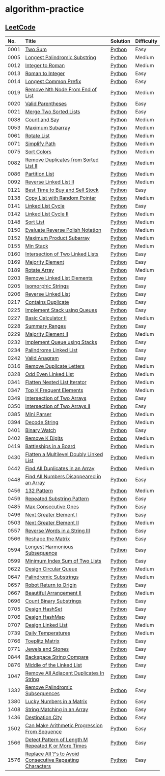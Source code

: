 # algorithm-practice

## [LeetCode](https://leetcode.com/)

| No.  | Title                                                                                                                         | Solution                                                                                                                   | Difficulty |
| :--- | :---------------------------------------------------------------------------------------------------------------------------- | :------------------------------------------------------------------------------------------------------------------------- | :--------- |
| 0001 | [Two Sum](https://leetcode.com/problems/two-sum/)                                                                             | [Python](./leetcode/python/0001-Two-Sum/TwoSum.py)                                                                         | Easy       |
| 0005 | [Longest Palindromic Substring](https://leetcode.com/problems/longest-palindromic-substring/)                                 | [Python](./leetcode/python/0005-Longest-Palindromic-Substring/LongestPalindromicSubstring.py)                              | Medium     |
| 0012 | [Integer to Roman](https://leetcode.com/problems/integer-to-roman/)                                                           | [Python](./leetcode/python/0012-Integer-to-Roman/IntegertoRoman.py)                                                        | Medium     |
| 0013 | [Roman to Integer](https://leetcode.com/problems/roman-to-integer/)                                                           | [Python](./leetcode/python/0013-Roman-to-Integer/RomantoInteger.py)                                                        | Easy       |
| 0014 | [Longest Common Prefix](https://leetcode.com/problems/longest-common-prefix/)                                                 | [Python](./leetcode/python/0014-Longest-Common-Prefix/LongestCommonPrefix.py)                                              | Easy       |
| 0019 | [Remove Nth Node From End of List](https://leetcode.com/problems/remove-nth-node-from-end-of-list/)                           | [Python](./leetcode/python/0019-Remove-Nth-Node-From-End-of-List/RemoveNthNodeFromEndofList.py)                            | Medium     |
| 0020 | [Valid Parentheses](https://leetcode.com/problems/valid-parentheses/)                                                         | [Python](./leetcode/python/0020-Valid-Parentheses/ValidParentheses.py)                                                     | Easy       |
| 0021 | [Merge Two Sorted Lists](https://leetcode.com/problems/merge-two-sorted-lists/)                                               | [Python](./leetcode/python/0021-Merge-Two-Sorted-Lists/MergeTwoSortedLists.py)                                             | Easy       |
| 0038 | [Count and Say](https://leetcode.com/problems/count-and-say/)                                                                 | [Python](./leetcode/python/0038-Count-and-Say/CountandSay.py)                                                              | Medium     |
| 0053 | [Maximum Subarray](https://leetcode.com/problems/maximum-subarray/)                                                           | [Python](./leetcode/python/0053-Maximum-Subarray/ＭaximumSubarray.py)                                                      | Medium     |
| 0061 | [Rotate List](https://leetcode.com/problems/rotate-list/)                                                                     | [Python](./leetcode/python/0061-Rotate-List/RotateList.py)                                                                 | Medium     |
| 0071 | [Simplify Path](https://leetcode.com/problems/simplify-path/)                                                                 | [Python](./leetcode/python/0071-Simplify-Path/SimplifyPath.py)                                                             | Medium     |
| 0075 | [Sort Colors](https://leetcode.com/problems/sort-colors/)                                                                     | [Python](./leetcode/python/0075-Sort-Colors/SortColors.py)                                                                 | Medium     |
| 0082 | [Remove Duplicates from Sorted List II](https://leetcode.com/problems/remove-duplicates-from-sorted-list-ii/)                 | [Python](./leetcode/python/0082-Remove-Duplicates-from-Sorted-List-II/RemoveDuplicatesfromSortedListII.py)                 | Medium     |
| 0086 | [Partition List](https://leetcode.com/problems/partition-list/)                                                               | [Python](./leetcode/python/0086-Partition-List/PartitionList.py)                                                           | Medium     |
| 0092 | [Reverse Linked List II](https://leetcode.com/problems/reverse-linked-list-ii/)                                               | [Python](./leetcode/python/0092–Reverse–Linked-List-II/ReverseLinkedListII.py)                                             | Medium     |
| 0121 | [Best Time to Buy and Sell Stock](https://leetcode.com/problems/best-time-to-buy-and-sell-stock/)                             | [Python](./leetcode/python/0121-Best-Time-to-Buy-and-Sell-Stock/BestTimetoBuyandSellStock.py)                              | Easy       |
| 0138 | [Copy List with Random Pointer](https://leetcode.com/problems/copy-list-with-random-pointer/)                                 | [Python](./leetcode/python/0138-Copy-List-with-Random-Pointer/CopyListwithRandomPointer.py)                                | Medium     |
| 0141 | [Linked List Cycle](https://leetcode.com/problems/linked-list-cycle/)                                                         | [Python](./leetcode/python/0141–Linked-List-Cycle/LinkedListCycle.py)                                                      | Easy       |
| 0142 | [Linked List Cycle II](https://leetcode.com/problems/linked-list-cycle-ii/)                                                   | [Python](./leetcode/python/0142–Linked-List-Cycle-II/LinkedListCycleII.py)                                                 | Medium     |
| 0148 | [Sort List](https://leetcode.com/problems/sort-list/)                                                                         | [Python](./leetcode/python/0148-Sort-List/SortList.py)                                                                     | Medium     |
| 0150 | [Evaluate Reverse Polish Notation](https://leetcode.com/problems/evaluate-reverse-polish-notation/)                           | [Python](./leetcode/python/0150-Evaluate-Reverse-Polish-Notation/EvaluateReversePolishNotation.py)                         | Medium     |
| 0152 | [Maximum Product Subarray](https://leetcode.com/problems/maximum-product-subarray/)                                           | [Python](./leetcode/python/0152-Maximum-Product-Subarray/MaximumProductSubarray.py)                                        | Medium     |
| 0155 | [Min Stack](https://leetcode.com/problems/min-stack/)                                                                         | [Python](./leetcode/python/0155-Min-Stack/MinStack.py)                                                                     | Medium     |
| 0160 | [Intersection of Two Linked Lists](https://leetcode.com/problems/intersection-of-two-linked-lists/)                           | [Python](./leetcode/python/0160-Intersection-of-Two-Linked-Lists/IntersectionofTwoLinkedLists.py)                          | Easy       |
| 0169 | [Majority Element](https://leetcode.com/problems/majority-element/)                                                           | [Python](./leetcode/python/0169-Majority-Element/MajorityElement.py)                                                       | Easy       |
| 0189 | [Rotate Array](https://leetcode.com/problems/rotate-array/)                                                                   | [Python](./leetcode/python/0189-Rotate-Array/RotateArray.py)                                                               | Medium     |
| 0203 | [Remove Linked List Elements](https://leetcode.com/problems/remove-linked-list-elements/)                                     | [Python](./leetcode/python/0203-Remove-Linked-List-Elements/RemoveLinkedListElements.py)                                   | Easy       |
| 0205 | [Isomorphic Strings](https://leetcode.com/problems/isomorphic-strings/)                                                       | [Python](./leetcode/python/0205-Isomorphic-Strings/IsomorphicStrings.py)                                                   | Easy       |
| 0206 | [Reverse Linked List](https://leetcode.com/problems/reverse-linked-list/)                                                     | [Python](./leetcode/python/0206-Reverse-Linked-List/ReverseLinkedList.py)                                                  | Easy       |
| 0217 | [Contains Duplicate](https://leetcode.com/problems/contains-duplicate/)                                                       | [Python](./leetcode/python/0217-Contains-Duplicate/ContainsDuplicate.py)                                                   | Easy       |
| 0225 | [Implement Stack using Queues](https://leetcode.com/problems/implement-stack-using-queues/)                                   | [Python](./leetcode/python/0225-Implement-Stack-using-Queues/ImplementStackusingQueues.py)                                 | Easy       |
| 0227 | [Basic Calculator II](https://leetcode.com/problems/basic-calculator-ii/)                                                     | [Python](./leetcode/python/0227-Basic-Calculator-II/BasicCalculatorII.py)                                                  | Medium     |
| 0228 | [Summary Ranges](https://leetcode.com/problems/summary-ranges/)                                                               | [Python](./leetcode/python/0228-Summary-Ranges/SummaryRanges.py)                                                           | Easy       |
| 0229 | [Majority Element II](https://leetcode.com/problems/majority-element-ii/)                                                     | [Python](./leetcode/python/0229-Majority-Element-II/MajorityElementII.py)                                                  | Medium     |
| 0232 | [Implement Queue using Stacks](https://leetcode.com/problems/implement-queue-using-stacks/)                                   | [Python](./leetcode/python/0232-Implement-Queue-using-Stacks/ImplementQueueusingStacks.py)                                 | Easy       |
| 0234 | [Palindrome Linked List](https://leetcode.com/problems/palindrome-linked-list/)                                               | [Python](./leetcode/python/0234-Palindrome-Linked-List/PalindromeLinkedList.py)                                            | Easy       |
| 0242 | [Valid Anagram](https://leetcode.com/problems/valid-anagram/)                                                                 | [Python](./leetcode/python/0242-Valid-Anagram/ValidAnagram.py)                                                             | Easy       |
| 0316 | [Remove Duplicate Letters](https://leetcode.com/problems/remove-duplicate-letters/)                                           | [Python](./leetcode/python/0316-Remove-Duplicate-Letters/RemoveDuplicateLetters.py)                                        | Medium     |
| 0328 | [Odd Even Linked List](https://leetcode.com/problems/odd-even-linked-list/)                                                   | [Python](./leetcode/python/0328-Odd-Even-Linked-List/OddEvenLinkedList.py)                                                 | Medium     |
| 0341 | [Flatten Nested List Iterator](https://leetcode.com/problems/flatten-nested-list-iterator/)                                   | [Python](./leetcode/python/0341-Flatten-Nested-List-Iterator/FlattenNestedListIterator.py)                                 | Medium     |
| 0347 | [Top K Frequent Elements](https://leetcode.com/problems/top-k-frequent-elements/)                                             | [Python](./leetcode/python/0347-Top-K-Frequent-Elements/TopKFrequentElements.py)                                           | Medium     |
| 0349 | [Intersection of Two Arrays](https://leetcode.com/problems/intersection-of-two-arrays/)                                       | [Python](./leetcode/python/0349-Intersection-of-Two-Arrays/IntersectionofTwoArrays.py)                                     | Easy       |
| 0350 | [Intersection of Two Arrays II](https://leetcode.com/problems/intersection-of-two-arrays-ii/)                                 | [Python](./leetcode/python/0350-Intersection-of-Two-Arrays-II/IntersectionofTwoArraysII.py)                                | Easy       |
| 0385 | [Mini Parser](https://leetcode.com/problems/mini-parser/)                                                                     | [Python](./leetcode/python/0385-Mini-Parser/MiniParser.py)                                                                 | Medium     |
| 0394 | [Decode String](https://leetcode.com/problems/decode-string/)                                                                 | [Python](./leetcode/python/0394-Decode-String/DecodeString.py)                                                             | Medium     |
| 0401 | [Binary Watch](https://leetcode.com/problems/binary-watch/)                                                                   | [Python](./leetcode/python/0401-Binary-Watch/BinaryWatch.py)                                                               | Easy       |
| 0402 | [Remove K Digits](https://leetcode.com/problems/remove-k-digits/)                                                             | [Python](./leetcode/python/0402-Remove-K-Digits/RemoveKDigits.py)                                                          | Medium     |
| 0419 | [Battleships in a Board](https://leetcode.com/problems/battleships-in-a-board/)                                               | [Python](./leetcode/python/0419-Battleships-in-a-Board/BattleshipsinaBoard.py)                                             | Medium     |
| 0430 | [Flatten a Multilevel Doubly Linked List](https://leetcode.com/problems/flatten-a-multilevel-doubly-linked-list/)             | [Python](./leetcode/python/0430-Flatten-a-Multilevel-Doubly-Linked-List/FlattenaMultilevelDoublyLinkedList.py)             | Medium     |
| 0442 | [Find All Duplicates in an Array](https://leetcode.com/problems/find-all-duplicates-in-an-array/)                             | [Python](./leetcode/python/0442-Find-All-Duplicates-in-an-Array/FindAllDuplicatesinanArray.py)                             | Medium     |
| 0448 | [Find All Numbers Disappeared in an Array](https://leetcode.com/problems/find-all-numbers-disappeared-in-an-array/)           | [Python](./leetcode/python/0448-Find-All-Numbers-Disappeared-in-an-Array/FindAllNumbersDisappearedinanArray.py)            | Easy       |
| 0456 | [132 Pattern](https://leetcode.com/problems/132-pattern/)                                                                     | [Python](./leetcode/python/0456-132-Pattern/132Pattern.py)                                                                 | Medium     |
| 0459 | [Repeated Substring Pattern](https://leetcode.com/problems/repeated-substring-pattern/)                                       | [Python](./leetcode/python/0459-Repeated-Substring-Pattern/RepeatedSubstringPattern.py)                                    | Easy       |
| 0485 | [Max Consecutive Ones](https://leetcode.com/problems/max-consecutive-ones/)                                                   | [Python](./leetcode/python/0485-Max-Consecutive-Ones/MaxConsecutiveOnes.py)                                                | Easy       |
| 0496 | [Next Greater Element I](https://leetcode.com/problems/next-greater-element-i/)                                               | [Python](./leetcode/python/0496-Next-Greater-Element-I/NextGreaterElementI.py)                                             | Easy       |
| 0503 | [Next Greater Element II](https://leetcode.com/problems/next-greater-element-ii/)                                             | [Python](./leetcode/python/0503-Next-Greater-Element-II/NextGreaterElementII.py)                                           | Medium     |
| 0557 | [Reverse Words in a String III](https://leetcode.com/problems/reverse-words-in-a-string-iii/)                                 | [Python](./leetcode/python/0557-Reverse-Words-in-a-String-III/ReverseWordsinaStringIII.py)                                 | Easy       |
| 0566 | [Reshape the Matrix](https://leetcode.com/problems/reshape-the-matrix/)                                                       | [Python](./leetcode/python/0566-Reshape-the-Matrix/ReshapetheMatrix.py)                                                    | Easy       |
| 0594 | [Longest Harmonious Subsequence](https://leetcode.com/problems/longest-harmonious-subsequence/)                               | [Python](./leetcode/python/0594-Longest-Harmonious-Subsequence/LongestHarmoniousSubsequence.py)                            | Easy       |
| 0599 | [Minimum Index Sum of Two Lists](https://leetcode.com/problems/minimum-index-sum-of-two-lists/)                               | [Python](./leetcode/python/0599-Minimum-Index-Sum-of-Two-Lists/MinimumIndexSumofTwoLists.py)                               | Easy       |
| 0622 | [Design Circular Queue](https://leetcode.com/problems/design-circular-queue/)                                                 | [Python](./leetcode/python/0622-Design-Circular-Queue/DesignCircularQueue.py)                                              | Medium     |
| 0647 | [Palindromic Substrings](https://leetcode.com/problems/palindromic-substrings/)                                               | [Python](./leetcode/python/0647-Palindromic-Substrings/PalindromicSubstrings.py)                                           | Medium     |
| 0657 | [Robot Return to Origin](https://leetcode.com/problems/robot-return-to-origin/)                                               | [Python](./leetcode/python/0657-Robot-Return-to-Origin/RobotReturntoOrigin.py)                                             | Easy       |
| 0667 | [Beautiful Arrangement II](https://leetcode.com/problems/beautiful-arrangement-ii/)                                           | [Python](./leetcode/python/0667-Beautiful-Arrangement-II/BeautifulArrangementII.py)                                        | Medium     |
| 0696 | [Count Binary Substrings](https://leetcode.com/problems/count-binary-substrings/)                                             | [Python](./leetcode/python/0696-Count-Binary-Substrings/CountBinarySubstring.py)                                           | Easy       |
| 0705 | [Design HashSet](https://leetcode.com/problems/design-hashset/)                                                               | [Python](./leetcode/python/0705-Design-HashSet/DesignHashSet.py)                                                           | Easy       |
| 0706 | [Design HashMap](https://leetcode.com/problems/design-hashmap/)                                                               | [Python](./leetcode/python/0706-Design-HashMap/DesignHashMap.py)                                                           | Easy       |
| 0707 | [Design Linked List](https://leetcode.com/problems/design-linked-list/)                                                       | [Python](./leetcode/python/0707-Design-Linked-List/DesignLinkedList.py)                                                    | Medium     |
| 0739 | [Daily Temperatures](https://leetcode.com/problems/daily-temperatures/)                                                       | [Python](./leetcode/python/0739-Daily-Temperatures/DailyTemperatures.py)                                                   | Medium     |
| 0766 | [Toeplitz Matrix](https://leetcode.com/problems/toeplitz-matrix/)                                                             | [Python](./leetcode/python/0766-Toeplitz-Matrix/ToeplitzMatrix.py)                                                         | Easy       |
| 0771 | [Jewels and Stones](https://leetcode.com/problems/jewels-and-stones/)                                                         | [Python](./leetcode/python/0771-Jewels-and-Stones/JewelsandStones.py)                                                      | Easy       |
| 0844 | [Backspace String Compare](https://leetcode.com/problems/backspace-string-compare/)                                           | [Python](./leetcode/python/0844-Backspace-String-Compare/BackspaceStringCompare.py)                                        | Easy       |
| 0876 | [Middle of the Linked List](https://leetcode.com/problems/middle-of-the-linked-list/)                                         | [Python](./leetcode/python/0876-Middle-of-the-Linked-List/MiddleoftheLinkedList.py)                                        | Easy       |
| 1047 | [Remove All Adjacent Duplicates In String](https://leetcode.com/problems/remove-all-adjacent-duplicates-in-string/)           | [Python](./leetcode/python/1047-Remove-All-Adjacent-Duplicates-In-String/RemoveAllAdjacentDuplicatesInString.py)           | Easy       |
| 1332 | [Remove Palindromic Subsequences](https://leetcode.com/problems/remove-palindromic-subsequences/)                             | [Python](./leetcode/python/1332-Remove-Parlindromic-Subsequences/RemovePalindromicSubsequences.py)                         | Easy       |
| 1380 | [Lucky Numbers in a Matrix](https://leetcode.com/problems/lucky-numbers-in-a-matrix/)                                         | [Python](./leetcode/python/1380-Lucky-Numbers-in-a-Matrix/LuckyNumbersinaMatrix.py)                                        | Easy       |
| 1408 | [String Matching in an Array](https://leetcode.com/problems/string-matching-in-an-array/)                                     | [Python](./leetcode/python/1408-String-Matching-in-an-Array/StringMatchinginanArray.py)                                    | Easy       |
| 1436 | [Destination City](https://leetcode.com/problems/destination-city/)                                                           | [Python](./leetcode/python/1436-Destination-City/DestinationCity.py)                                                       | Easy       |
| 1502 | [Can Make Arithmetic Progression From Sequence](https://leetcode.com/problems/can-make-arithmetic-progression-from-sequence/) | [Python](./leetcode/python/1502-Can-Make-Arithmetic-Progression-From-Sequence/CanMakeArithmeticProgressionFromSequence.py) | Easy       |
| 1566 | [Detect Pattern of Length M Repeated K or More Times](https://leetcode.com/problems/detect-pattern-of-length-m-repeated-k-or-more-times/) | [Python](./leetcode/python/1566-Detect-Pattern-of-Length-M-Repeated-K-or-More-Times/DetectPatternofLengthMRepeatedKorMoreTimes.py) | Easy       |
| 1576 | [Replace All ?'s to Avoid Consecutive Repeating Characters](https://leetcode.com/problems/replace-all-s-to-avoid-consecutive-repeating-characters/) | [Python](./leetcode/python/1576-Replace-All-QM-to-Avoid-Consecutive-Reapting-Chaaeacters/ReplaceAllQMtoAvoidConsecutiveRepeatingCharacters.py) | Easy       |